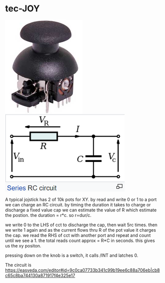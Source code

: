 # tec-JOY

![](https://github.com/SteveJustin1963/tec-JOY/blob/master/pics/1.png) ![](https://github.com/SteveJustin1963/tec-JOY/blob/master/pics/2.png)

A typical jojstick has 2 of 10k pots for XY. 
by read and write 0 or 1 to a port we can charge an RC circuit. 
by timing the duration it takes to charge or discharge a fixed value cap we can estimate the value of R which estimate the postion.
the duration = r*c. so r=dur/c.

we write 0 to the LHS of cct to discharge the cap, then wait 5rc times.
then we write 1 again and as the current flows thru R of the pot value it charges the cap.
we read the RHS of cct with another port and repeat and count until we see a 1.
the total reads count approx = R*C in seconds. this gives us the xy positon. 

pressing down on the knob is a switch, it calls /INT and latches 0.

The circuit is https://easyeda.com/editor#id=9c0ca07733b341c99b19ee6c88a706eb|cb8c65c8ba744130a871917f4e325e17




